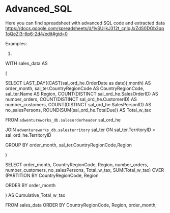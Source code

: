 # Advanced_SQL
Here you can find spreadsheet with advanced SQL code and extracted data
https://docs.google.com/spreadsheets/d/1vSUijkJ312t_cnIqJxZdS0DGb3qp1oQeZi3-6p6-2d4/edit#gid=0

Examples:

1. 
WITH sales_data AS

(

SELECT LAST_DAY((CAST(sal_ord_he.OrderDate as date)),month) AS order_month, sal_ter.CountryRegionCode AS CountryRegionCode, sal_ter.Name AS Region, COUNT(DISTINCT sal_ord_he.SalesOrderID) AS number_orders, COUNT(DISTINCT sal_ord_he.CustomerID) AS number_customers, COUNT(DISTINCT sal_ord_he.SalesPersonID) AS no_salesPersons, 
ROUND(SUM(sal_ord_he.TotalDue)) AS Total_w_tax

FROM `adwentureworks_db.salesorderheader` sal_ord_he

JOIN `adwentureworks_db.salesterritory` sal_ter ON sal_ter.TerritoryID = sal_ord_he.TerritoryID

GROUP BY order_month, sal_ter.CountryRegionCode,Region

)

SELECT order_month, CountryRegionCode, Region, number_orders, number_customers, no_salesPersons, Total_w_tax, SUM(Total_w_tax) OVER (PARTITION BY CountryRegionCode, Region 

ORDER BY order_month

) AS Cumulative_Total_w_tax

FROM sales_data
ORDER BY CountryRegionCode, Region, order_month;
